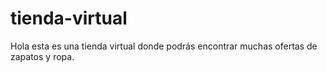 # tienda-virtual
Hola esta es una tienda virtual donde podrás encontrar muchas ofertas de zapatos y ropa. 
